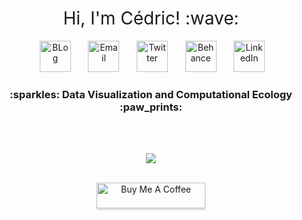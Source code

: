 <h1 style="font-weight:normal" align="center">
  &nbsp;Hi, I'm Cédric! :wave:&nbsp;
</h1>

<div align="center">

&nbsp;&nbsp;&nbsp;
<a href="https://twitter.com/CedScherer"><img border="0" alt="BLog" src="https://assets.dryicons.com/uploads/icon/svg/4926/home.svg" width="50" height="50"></a>&nbsp;&nbsp;&nbsp;&nbsp;&nbsp;&nbsp;
<a href="mailto:info@data-vizard.com"><img border="0" alt="Email" src="https://assets.dryicons.com/uploads/icon/svg/8007/c804652c-fae4-43d7-b539-187d6a408254.svg" width="50" height="50"></a>&nbsp;&nbsp;&nbsp;&nbsp;&nbsp;&nbsp;
<a href="https://twitter.com/CedScherer"><img border="0" alt="Twitter" src="https://assets.dryicons.com/uploads/icon/svg/8385/c23f7ffc-ca8d-4246-8978-ce9f6d5bcc99.svg" width="50" height="50"></a>&nbsp;&nbsp;&nbsp;&nbsp;&nbsp;&nbsp;
<a href="https://www.behance.net/cedscherer"><img border="0" alt="Behance" src="https://assets.dryicons.com/uploads/icon/svg/8264/04073ce3-5b98-4f32-88d3-82b2ef828066.svg" width="50" height="50"></a>&nbsp;&nbsp;&nbsp;&nbsp;&nbsp;&nbsp;
<a href="https://www.linkedin.com/in/cedricpscherer/"><img border="0" alt="LinkedIn" src="https://assets.dryicons.com/uploads/icon/svg/8337/a347cd89-1662-4421-be90-58e5e8004eae.svg" width="50" height="50"></a>&nbsp;&nbsp;&nbsp;

<h3 align="center">
  :sparkles: Data Visualization and Computational Ecology :paw_prints:
</h3>
<br><br>

![](https://d33wubrfki0l68.cloudfront.net/6f095b7da4e4cdd76a8007234931ab5903e96765/49936/img/dataviz_collage2.png) 

<div align="center">
  <br>
  <a href="https://www.buymeacoffee.com/z3tt" target="_blank"><img src="https://www.buymeacoffee.com/assets/img/guidelines/download-assets-sm-1.svg" alt="Buy Me A Coffee" style="height: 41px !important;width: 174px !important;box-shadow: 0px 3px 2px 0px rgba(190, 190, 190, 0.5) !important;-webkit-box-shadow: 0px 3px 2px 0px rgba(190, 190, 190, 0.5) !important;" ></a>
  <br><br>
  </div>
